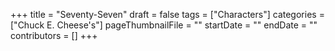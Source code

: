 +++
title = "Seventy-Seven"
draft = false
tags = ["Characters"]
categories = ["Chuck E. Cheese's"]
pageThumbnailFile = ""
startDate = ""
endDate = ""
contributors = []
+++
